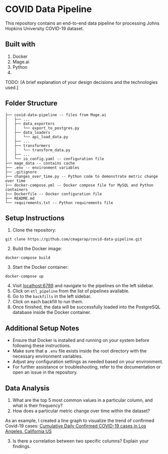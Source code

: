 # COVID Data Pipeline

This repository contains an end-to-end data pipeline for processing Johns Hopkins University COVID-19 dataset.

## Built with

1. Docker
2. Mage.ai
3. Python
4. 
TODO: [A brief explanation of your design decisions and the technologies used.]

## Folder Structure
```
├── covid-data-pipeline -- files from Mage.ai
│   ├── ...
│   ├── data_exporters
│   │   └── export_to_postgres.py
│   ├── data_loaders
│   │   └── api_load_data.py
│   ├── ...
│   ├── transformers
│   │   └── transform_data.py
│   ├── ...
│   └── io_config.yaml -- configuration file
├── mage_data -- contains cache 
├── .env -- environment variables
├── .gitignore
├── changes_over_time.py -- Python code to demonstrate metric change over time
├── docker-compose.yml -- Docker compose file for MySQL and Python containers
├── Dockerfile -- Docker configuration file 
├── README.md
└── requirements.txt -- Python requirements file
```

## Setup Instructions

1. Clone the repository:
```
git clone https://github.com/cmagarap/covid-data-pipeline.git
```

2. Build the Docker image:
```
docker-compose build
```

3. Start the Docker container:
```
docker-compose up
```

4. Visit [localhost:6789](http://localhost:6789) and navigate to the pipelines on the left sidebar.
5. Click on `etl_pipeline` from the list of pipelines available.
6. Go to the `backfills` in the left sidebar.
7. Click on each backfill to run them.
8. Once finished, the data will be successfully loaded into the PostgreSQL database inside the Docker container.


## Additional Setup Notes
- Ensure that Docker is installed and running on your system before following these instructions.
- Make sure that a `.env` file exists inside the root directory with the necessary environment variables.
- Adjust any configuration settings as needed based on your environment.
- For further assistance or troubleshooting, refer to the documentation or open an issue in the repository.


## Data Analysis
1. What are the top 5 most common values in a particular column, and what is their frequency?
2. How does a particular metric change over time within the dataset?

As an example, I created a line graph to visualize the trend of confirmed Covid-19 cases:
[Cumulative Daily Confirmed COVID-19 cases in Los Angeles, California US]('https://raw.githubusercontent.com/cmagarap/covid-data-pipeline/main/figures/covid19-CONFIRMED-Los-Angeles_California_US.png)

3. Is there a correlation between two specific columns? Explain your findings.
